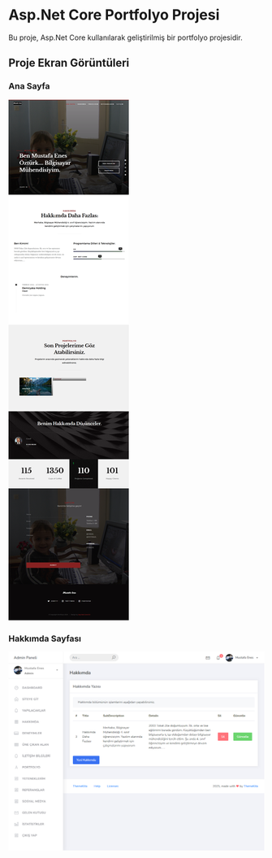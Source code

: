 # Asp.Net Core Portfolyo Projesi

Bu proje, Asp.Net Core kullanılarak geliştirilmiş bir portfolyo projesidir.

## Proje Ekran Görüntüleri

### Ana Sayfa
![Ana Sayfa Ekran Görüntüsü](./localhost_7255_Default_.png)

### Hakkımda Sayfası
![Hakkımda Sayfası Ekran Görüntüsü](./localhost_7255_About_AboutList.png)
